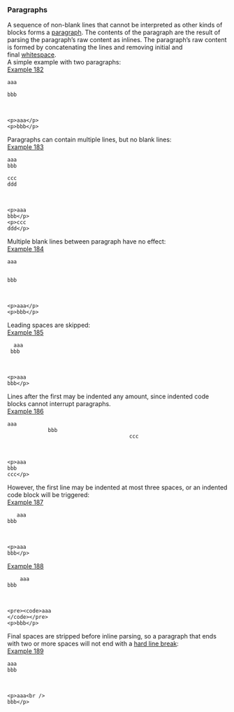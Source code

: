 ### Paragraphs

A sequence of non-blank lines that cannot be interpreted as other kinds of blocks forms a [paragraph](https://github.github.com/gfm/#paragraph). The contents of the paragraph are the result of parsing the paragraph’s raw content as inlines. The paragraph’s raw content is formed by concatenating the lines and removing initial and final [whitespace](https://github.github.com/gfm/#whitespace).  
A simple example with two paragraphs:  
[Example 182](https://github.github.com/gfm/#example-182)  

    aaa
    
    bbb

   

    <p>aaa</p>
    <p>bbb</p>

Paragraphs can contain multiple lines, but no blank lines:  
[Example 183](https://github.github.com/gfm/#example-183)  

    aaa
    bbb
    
    ccc
    ddd

   

    <p>aaa
    bbb</p>
    <p>ccc
    ddd</p>

Multiple blank lines between paragraph have no effect:  
[Example 184](https://github.github.com/gfm/#example-184)  

    aaa
    
    
    bbb

   

    <p>aaa</p>
    <p>bbb</p>

Leading spaces are skipped:  
[Example 185](https://github.github.com/gfm/#example-185)  

      aaa
     bbb

   

    <p>aaa
    bbb</p>

Lines after the first may be indented any amount, since indented code blocks cannot interrupt paragraphs.  
[Example 186](https://github.github.com/gfm/#example-186)  

    aaa
                 bbb
                                           ccc

   

    <p>aaa
    bbb
    ccc</p>

However, the first line may be indented at most three spaces, or an indented code block will be triggered:  
[Example 187](https://github.github.com/gfm/#example-187)  

       aaa
    bbb

   

    <p>aaa
    bbb</p>

[Example 188](https://github.github.com/gfm/#example-188)  

        aaa
    bbb

   

    <pre><code>aaa
    </code></pre>
    <p>bbb</p>

Final spaces are stripped before inline parsing, so a paragraph that ends with two or more spaces will not end with a [hard line break](https://github.github.com/gfm/#hard-line-break):  
[Example 189](https://github.github.com/gfm/#example-189)  

    aaa     
    bbb

   

    <p>aaa<br />
    bbb</p>
